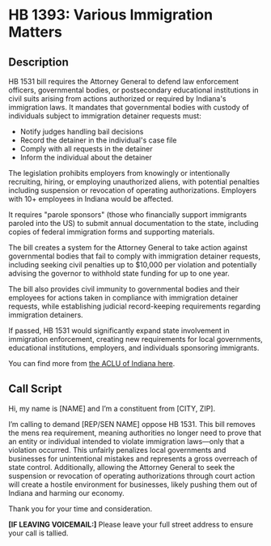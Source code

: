 # HB 1393: Various Immigration Matters

## Description
HB 1531 bill requires the Attorney General to defend law enforcement officers, governmental bodies, or postsecondary educational institutions in civil suits arising from actions authorized or required by Indiana's immigration laws.
It mandates that governmental bodies with custody of individuals subject to immigration detainer requests must:

* Notify judges handling bail decisions
* Record the detainer in the individual's case file
* Comply with all requests in the detainer
* Inform the individual about the detainer

The legislation prohibits employers from knowingly or intentionally recruiting, hiring, or employing unauthorized aliens, with potential penalties including suspension or revocation of operating authorizations. Employers with 10+ employees in Indiana would be affected.

It requires "parole sponsors" (those who financially support immigrants paroled into the US) to submit annual documentation to the state, including copies of federal immigration forms and supporting materials.

The bill creates a system for the Attorney General to take action against governmental bodies that fail to comply with immigration detainer requests, including seeking civil penalties up to $10,000 per violation and potentially advising the governor to withhold state funding for up to one year.

The bill also provides civil immunity to governmental bodies and their employees for actions taken in compliance with immigration detainer requests, while establishing judicial record-keeping requirements regarding immigration detainers.

If passed, HB 1531 would significantly expand state involvement in immigration enforcement, creating new requirements for local governments, educational institutions, employers, and individuals sponsoring immigrants.

You can find more from [the ACLU of Indiana here](https://www.aclu-in.org/en/legislation/re-allocation-local-and-business-resources-immigration-enforcement-hb-1531).

## Call Script
Hi, my name is [NAME] and I’m a constituent from [CITY, ZIP].

I’m calling to demand [REP/SEN NAME] oppose HB 1531. This bill removes the mens rea requirement, meaning authorities no longer need to prove that an entity or individual intended to violate immigration laws—only that a violation occurred. This unfairly penalizes local governments and businesses for unintentional mistakes and represents a gross overreach of state control. Additionally, allowing the Attorney General to seek the suspension or revocation of operating authorizations through court action will create a hostile environment for businesses, likely pushing them out of Indiana and harming our economy.

Thank you for your time and consideration.


**[IF LEAVING VOICEMAIL:]**
Please leave your full street address to ensure your call is tallied.
